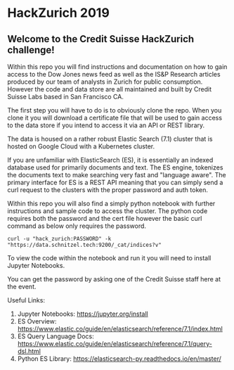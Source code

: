 # HackZurich 2019

##  Welcome to the Credit Suisse HackZurich challenge!  

Within this repo you will find instructions and documentation on how to 
gain access to the Dow Jones news feed as well as the IS&P Research articles 
produced by our team of analysts in Zurich for public consumption.  However the code 
and data store are all maintained and built by Credit Suisse Labs based in 
San Francisco CA.  

The first step you will have to do is to obviously clone the repo.  When you 
clone it you will download a certificate file that will be used to gain access 
to the data store if you intend to access it via an API or REST library.  

The data is housed on a rather robust Elastic Search (7.1) cluster that is hosted 
on Google Cloud with a Kubernetes cluster.    

If you are unfamiliar with ElasticSearch (ES), it is essentially an indexed database 
used for primarily documents and text.  The ES engine, tokenizes the documents text to 
make searching very fast and "language aware".  The primary interface for ES is a REST API
meaning that you can simply send a curl request to the clusters with the proper password
and auth token.  

Within this repo you will also find a simply python notebook with further instructions and 
sample code to access the cluster.  The python code requires both the password and the cert file
however the basic curl command as below only requires the password.

```curl -u "hack_zurich:PASSWORD" -k "https://data.schnitzel.tech:9200/_cat/indices?v"```

To view the code within the notebook and run it you will need to install Jupyter Notebooks.

You can get the password by asking one of the Credit Suisse staff here at the event. 

Useful Links:
1.  Jupyter Notebooks:  https://jupyter.org/install
2.  ES Overview:  https://www.elastic.co/guide/en/elasticsearch/reference/7.1/index.html
3.  ES Query Language Docs:  https://www.elastic.co/guide/en/elasticsearch/reference/7.1/query-dsl.html
4.  Python ES Library:  https://elasticsearch-py.readthedocs.io/en/master/

